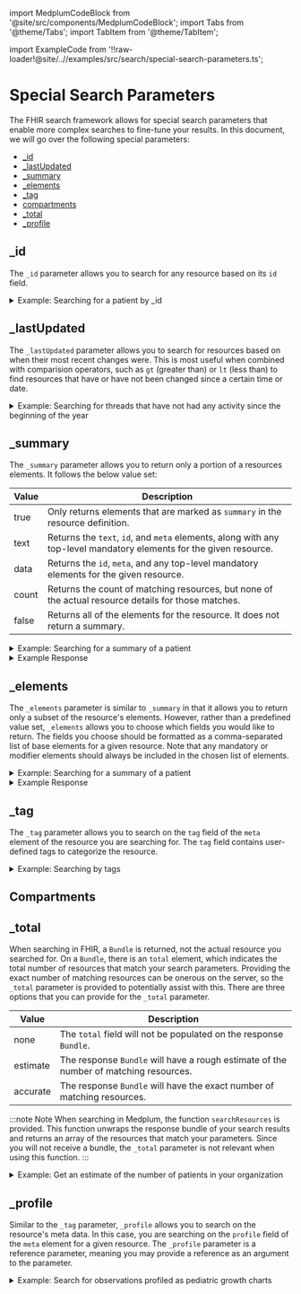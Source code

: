 import MedplumCodeBlock from '@site/src/components/MedplumCodeBlock';
import Tabs from '@theme/Tabs';
import TabItem from '@theme/TabItem';

import ExampleCode from '!!raw-loader!@site/..//examples/src/search/special-search-parameters.ts';

# Special Search Parameters

The FHIR search framework allows for special search parameters that enable more complex searches to fine-tune your results. In this document, we will go over the following special parameters:

- [_id](#id)
- [_lastUpdated](#lastupdated)
- [_summary](#summary)
- [_elements](#elements)
- [_tag](#tag)
- [compartments](#compartments)
- [_total](#total)
- [_profile](#profile)

## _id

The `_id` parameter allows you to search for any resource based on its `id` field. 

<details><summary>Example: Searching for a patient by _id</summary>
  <Tabs groupId="language">
    <TabItem value="ts" label="Typescript">
      <MedplumCodeBlock language="ts" selectBlocks="idTs">
        {ExampleCode}
      </MedplumCodeBlock>
    </TabItem>
    <TabItem value="cli" label="CLI">
      <MedplumCodeBlock language="bash" selectBlocks="idCli">
        {ExampleCode}
      </MedplumCodeBlock>
    </TabItem>
    <TabItem value="curl" label="cURL">
      <MedplumCodeBlock language="bash" selectBlocks="idCurl">
        {ExampleCode}
      </MedplumCodeBlock>
    </TabItem>
  </Tabs>
</details>

## _lastUpdated

The `_lastUpdated` parameter allows you to search for resources based on when their most recent changes were. This is most useful when combined with comparision operators, such as `gt` (greater than) or `lt` (less than) to find resources that have or have not been changed since a certain time or date. 

<details><summary>Example: Searching for threads that have not had any activity since the beginning of the year</summary>
  <Tabs groupId="language">
    <TabItem value="ts" label="Typescript">
      <MedplumCodeBlock language="ts" selectBlocks="lastUpdatedTs">
        {ExampleCode}
      </MedplumCodeBlock>
    </TabItem>
    <TabItem value="cli" label="CLI">
      <MedplumCodeBlock language="bash" selectBlocks="lastUpdatedCli">
        {ExampleCode}
      </MedplumCodeBlock>
    </TabItem>
    <TabItem value="curl" label="cURL">
      <MedplumCodeBlock language="bash" selectBlocks="lastUpdatedCurl">
        {ExampleCode}
      </MedplumCodeBlock>
    </TabItem>
  </Tabs>
</details>

## _summary

The `_summary` parameter allows you to return only a portion of a resources elements. It follows the below value set:

| Value | Description                                                                                                        |
| ----- | ------------------------------------------------------------------------------------------------------------------ |
| true  | Only returns elements that are marked as `summary` in the resource definition.                                     |
| text  | Returns the `text`, `id`, and `meta` elements, along with any top-level mandatory elements for the given resource. |
| data  | Returns the `id`, `meta`, and any top-level mandatory elements for the given resource.                             |
| count | Returns the count of matching resources, but none of the actual resource details for those matches.                |
| false | Returns all of the elements for the resource. It does not return a summary.                                        |

<details><summary>Example: Searching for a summary of a patient</summary>
  <Tabs groupId="language">
    <TabItem value="ts" label="Typescript">
      <MedplumCodeBlock language="ts" selectBlocks="summaryTs">
        {ExampleCode}
      </MedplumCodeBlock>
    </TabItem>
    <TabItem value="cli" label="CLI">
      <MedplumCodeBlock language="bash" selectBlocks="summaryCli">
        {ExampleCode}
      </MedplumCodeBlock>
    </TabItem>
    <TabItem value="curl" label="cURL">
      <MedplumCodeBlock language="bash" selectBlocks="summaryCurl">
        {ExampleCode}
      </MedplumCodeBlock>
    </TabItem>
  </Tabs>
</details>

<details><summary>Example Response</summary>
  <MedplumCodeBlock language="bash" selectBlocks="summaryResponse">
    {ExampleCode}
  </MedplumCodeBlock>
</details>

## _elements

The `_elements` parameter is similar to `_summary` in that it allows you to return only a subset of the resource's elements. However, rather than a predefined value set, `_elements` allows you to choose which fields you would like to return. The fields you choose should be formatted as a comma-separated list of base elements for a given resource. Note that any mandatory or modifier elements should always be included in the chosen list of elements. 

<details><summary>Example: Searching for a summary of a patient</summary>
  <Tabs groupId="language">
    <TabItem value="ts" label="Typescript">
      <MedplumCodeBlock language="ts" selectBlocks="elementsTs">
        {ExampleCode}
      </MedplumCodeBlock>
    </TabItem>
    <TabItem value="cli" label="CLI">
      <MedplumCodeBlock language="bash" selectBlocks="elementsCli">
        {ExampleCode}
      </MedplumCodeBlock>
    </TabItem>
    <TabItem value="curl" label="cURL">
      <MedplumCodeBlock language="bash" selectBlocks="elementsCurl">
        {ExampleCode}
      </MedplumCodeBlock>
    </TabItem>
  </Tabs>
</details>

<details><summary>Example Response</summary>
  <MedplumCodeBlock language="bash" selectBlocks="elementsResponse">
    {ExampleCode}
  </MedplumCodeBlock>
</details>

## _tag

The `_tag` parameter allows you to search on the `tag` field of the `meta` element of the resource you are searching for. The `tag` field contains user-defined tags to categorize the resource.

<details><summary>Example: Searching by tags</summary>
  <Tabs groupId="language">
    <TabItem value="ts" label="Typescript">
      <MedplumCodeBlock language="ts" selectBlocks="tagTs">
        {ExampleCode}
      </MedplumCodeBlock>
    </TabItem>
    <TabItem value="cli" label="CLI">
      <MedplumCodeBlock language="bash" selectBlocks="tagCli">
        {ExampleCode}
      </MedplumCodeBlock>
    </TabItem>
    <TabItem value="curl" label="cURL">
      <MedplumCodeBlock language="bash" selectBlocks="tagCurl">
        {ExampleCode}
      </MedplumCodeBlock>
    </TabItem>
  </Tabs>
</details>

## Compartments

## _total

When searching in FHIR, a `Bundle` is returned, not the actual resource you searched for. On a `Bundle`, there is an `total` element, which indicates the total number of resources that match your search parameters. Providing the exact number of matching resources can be onerous on the server, so the `_total` parameter is provided to potentially assist with this. There are three options that you can provide for the `_total` parameter.

| Value    | Description                                                                           |
| -------- | ------------------------------------------------------------------------------------- |
| none     | The `total` field will not be populated on the response `Bundle`.                     |
| estimate | The response `Bundle` will have a rough estimate of the number of matching resources. |
| accurate | The response `Bundle` will have the exact number of matching resources.               |

:::note Note
When searching in Medplum, the function `searchResources` is provided. This function unwraps the response bundle of your search results and returns an array of the resources that match your parameters. Since you will not receive a bundle, the `_total` parameter is not relevant when using this function.
:::

<details><summary>Example: Get an estimate of the number of patients in your organization</summary>
  <Tabs groupId="language">
    <TabItem value="ts" label="Typescript">
      <MedplumCodeBlock language="ts" selectBlocks="totalTs">
        {ExampleCode}
      </MedplumCodeBlock>
    </TabItem>
    <TabItem value="cli" label="CLI">
      <MedplumCodeBlock language="bash" selectBlocks="totalCli">
        {ExampleCode}
      </MedplumCodeBlock>
    </TabItem>
    <TabItem value="curl" label="cURL">
      <MedplumCodeBlock language="bash" selectBlocks="totalCurl">
        {ExampleCode}
      </MedplumCodeBlock>
    </TabItem>
  </Tabs>
</details>

## _profile

Similar to the `_tag` parameter, `_profile` allows you to search on the resource's meta data. In this case, you are searching on the `profile` field of the `meta` element for a given resource. The `_profile` parameter is a reference parameter, meaning you may provide a reference as an argument to the parameter.

<details><summary>Example: Search for observations profiled as pediatric growth charts</summary>
  <Tabs groupId="language">
    <TabItem value="ts" label="Typescript">
      <MedplumCodeBlock language="ts" selectBlocks="profileTs">
        {ExampleCode}
      </MedplumCodeBlock>
    </TabItem>
    <TabItem value="cli" label="CLI">
      <MedplumCodeBlock language="bash" selectBlocks="profileCli">
        {ExampleCode}
      </MedplumCodeBlock>
    </TabItem>
    <TabItem value="curl" label="cURL">
      <MedplumCodeBlock language="bash" selectBlocks="profileCurl">
        {ExampleCode}
      </MedplumCodeBlock>
    </TabItem>
  </Tabs>
</details>
